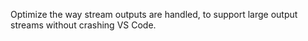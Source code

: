 Optimize the way stream outputs are handled, to support large output streams without crashing VS Code.

